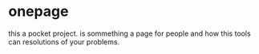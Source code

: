 # onepage
this a pocket project. is sommething a page for people and how this tools can resolutions of your problems.
